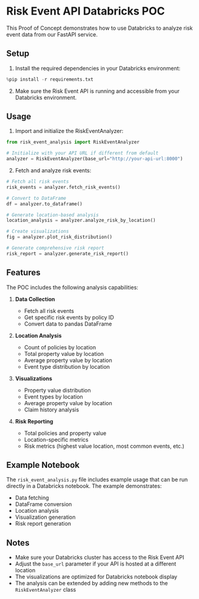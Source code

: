# Risk Event API Databricks POC

This Proof of Concept demonstrates how to use Databricks to analyze risk event data from our FastAPI service.

## Setup

1. Install the required dependencies in your Databricks environment:
```python
%pip install -r requirements.txt
```

2. Make sure the Risk Event API is running and accessible from your Databricks environment.

## Usage

1. Import and initialize the RiskEventAnalyzer:
```python
from risk_event_analysis import RiskEventAnalyzer

# Initialize with your API URL if different from default
analyzer = RiskEventAnalyzer(base_url="http://your-api-url:8000")
```

2. Fetch and analyze risk events:
```python
# Fetch all risk events
risk_events = analyzer.fetch_risk_events()

# Convert to DataFrame
df = analyzer.to_dataframe()

# Generate location-based analysis
location_analysis = analyzer.analyze_risk_by_location()

# Create visualizations
fig = analyzer.plot_risk_distribution()

# Generate comprehensive risk report
risk_report = analyzer.generate_risk_report()
```

## Features

The POC includes the following analysis capabilities:

1. **Data Collection**
   - Fetch all risk events
   - Get specific risk events by policy ID
   - Convert data to pandas DataFrame

2. **Location Analysis**
   - Count of policies by location
   - Total property value by location
   - Average property value by location
   - Event type distribution by location

3. **Visualizations**
   - Property value distribution
   - Event types by location
   - Average property value by location
   - Claim history analysis

4. **Risk Reporting**
   - Total policies and property value
   - Location-specific metrics
   - Risk metrics (highest value location, most common events, etc.)

## Example Notebook

The `risk_event_analysis.py` file includes example usage that can be run directly in a Databricks notebook. The example demonstrates:
- Data fetching
- DataFrame conversion
- Location analysis
- Visualization generation
- Risk report generation

## Notes

- Make sure your Databricks cluster has access to the Risk Event API
- Adjust the `base_url` parameter if your API is hosted at a different location
- The visualizations are optimized for Databricks notebook display
- The analysis can be extended by adding new methods to the `RiskEventAnalyzer` class 